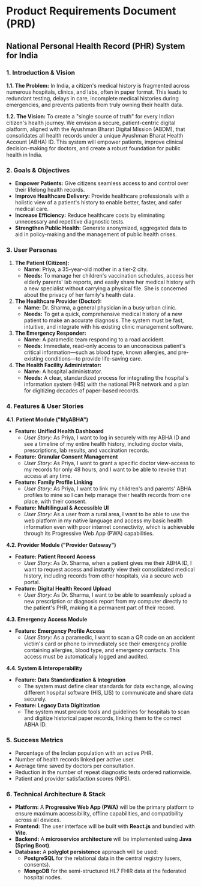 # Product Requirements Document (PRD)

## National Personal Health Record (PHR) System for India

### 1. Introduction & Vision

**1.1. The Problem:** In India, a citizen's medical history is fragmented across numerous hospitals, clinics, and labs, often in paper format. This leads to redundant testing, delays in care, incomplete medical histories during emergencies, and prevents patients from truly owning their health data.

**1.2. The Vision:** To create a "single source of truth" for every Indian citizen's health journey. We envision a secure, patient-centric digital platform, aligned with the Ayushman Bharat Digital Mission (ABDM), that consolidates all health records under a unique Ayushman Bharat Health Account (ABHA) ID. This system will empower patients, improve clinical decision-making for doctors, and create a robust foundation for public health in India.

### 2. Goals & Objectives

- **Empower Patients:** Give citizens seamless access to and control over their lifelong health records.
- **Improve Healthcare Delivery:** Provide healthcare professionals with a holistic view of a patient's history to enable better, faster, and safer medical care.
- **Increase Efficiency:** Reduce healthcare costs by eliminating unnecessary and repetitive diagnostic tests.
- **Strengthen Public Health:** Generate anonymized, aggregated data to aid in policy-making and the management of public health crises.

### 3. User Personas

1. **The Patient (Citizen):**
    - **Name:** Priya, a 35-year-old mother in a tier-2 city.
    - **Needs:** To manage her children's vaccination schedules, access her elderly parents' lab reports, and easily share her medical history with a new specialist without carrying a physical file. She is concerned about the privacy of her family's health data.
2. **The Healthcare Provider (Doctor):**
    - **Name:** Dr. Sharma, a general physician in a busy urban clinic.
    - **Needs:** To get a quick, comprehensive medical history of a new patient to make an accurate diagnosis. The system must be fast, intuitive, and integrate with his existing clinic management software.
3. **The Emergency Responder:**
    - **Name:** A paramedic team responding to a road accident.
    - **Needs:** Immediate, read-only access to an unconscious patient's critical information—such as blood type, known allergies, and pre-existing conditions—to provide life-saving care.
4. **The Health Facility Administrator:**
    - **Name:** A hospital administrator.
    - **Needs:** A clear, standardized process for integrating the hospital's information system (HIS) with the national PHR network and a plan for digitizing decades of paper-based records.

### 4. Features & User Stories

**4.1. Patient Module ("MyABHA")**

- **Feature: Unified Health Dashboard**
    - *User Story:* As Priya, I want to log in securely with my ABHA ID and see a timeline of my entire health history, including doctor visits, prescriptions, lab results, and vaccination records.
- **Feature: Granular Consent Management**
    - *User Story:* As Priya, I want to grant a specific doctor view-access to my records for only 48 hours, and I want to be able to revoke that access at any time.
- **Feature: Family Profile Linking**
    - *User Story:* As Priya, I want to link my children's and parents' ABHA profiles to mine so I can help manage their health records from one place, with their consent.
- **Feature: Multilingual & Accessible UI**
    - *User Story:* As a user from a rural area, I want to be able to use the web platform in my native language and access my basic health information even with poor internet connectivity, which is achievable through its Progressive Web App (PWA) capabilities.

**4.2. Provider Module ("Provider Gateway")**

- **Feature: Patient Record Access**
    - *User Story:* As Dr. Sharma, when a patient gives me their ABHA ID, I want to request access and instantly view their consolidated medical history, including records from other hospitals, via a secure web portal.
- **Feature: Digital Health Record Upload**
    - *User Story:* As Dr. Sharma, I want to be able to seamlessly upload a new prescription or diagnosis report from my computer directly to the patient's PHR, making it a permanent part of their record.

**4.3. Emergency Access Module**

- **Feature: Emergency Profile Access**
    - *User Story:* As a paramedic, I want to scan a QR code on an accident victim's card or phone to immediately see their emergency profile containing allergies, blood type, and emergency contacts. This access must be automatically logged and audited.

**4.4. System & Interoperability**

- **Feature: Data Standardization & Integration**
    - The system must define clear standards for data exchange, allowing different hospital software (HIS, LIS) to communicate and share data securely.
- **Feature: Legacy Data Digitization**
    - The system must provide tools and guidelines for hospitals to scan and digitize historical paper records, linking them to the correct ABHA ID.

### 5. Success Metrics

- Percentage of the Indian population with an active PHR.
- Number of health records linked per active user.
- Average time saved by doctors per consultation.
- Reduction in the number of repeat diagnostic tests ordered nationwide.
- Patient and provider satisfaction scores (NPS).

### 6. Technical Architecture & Stack

- **Platform:** A **Progressive Web App (PWA)** will be the primary platform to ensure maximum accessibility, offline capabilities, and compatibility across all devices.
- **Frontend:** The user interface will be built with **React.js** and bundled with **Vite**.
- **Backend:** A **microservice architecture** will be implemented using **Java (Spring Boot)**.
- **Database:** A **polyglot persistence** approach will be used:
    - **PostgreSQL** for the relational data in the central registry (users, consents).
    - **MongoDB** for the semi-structured HL7 FHIR data at the federated hospital nodes.

